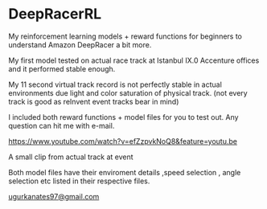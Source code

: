 # DeepRacerRL
My reinforcement learning models + reward functions  for beginners to understand Amazon DeepRacer a bit more. 

My first model tested on actual race track at Istanbul IX.0 Accenture offices and it performed stable enough.


My 11 second virtual track record is not perfectly stable in actual environments due light and color saturation of physical track. (not every track is good as reInvent event tracks bear in mind)


I included both reward functions + model files for you to test out. 
Any question can hit me with e-mail.

https://www.youtube.com/watch?v=efZzpvkNoQ8&feature=youtu.be

A small clip from actual track at event

Both model files have their enviroment details ,speed selection , angle selection etc listed in their respective files.


ugurkanates97@gmail.com
